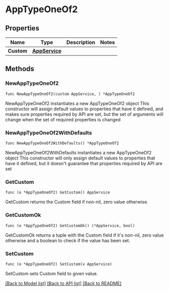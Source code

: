 # AppTypeOneOf2

## Properties

Name | Type | Description | Notes
------------ | ------------- | ------------- | -------------
**Custom** | [**AppService**](AppService.md) |  | 

## Methods

### NewAppTypeOneOf2

`func NewAppTypeOneOf2(custom AppService, ) *AppTypeOneOf2`

NewAppTypeOneOf2 instantiates a new AppTypeOneOf2 object
This constructor will assign default values to properties that have it defined,
and makes sure properties required by API are set, but the set of arguments
will change when the set of required properties is changed

### NewAppTypeOneOf2WithDefaults

`func NewAppTypeOneOf2WithDefaults() *AppTypeOneOf2`

NewAppTypeOneOf2WithDefaults instantiates a new AppTypeOneOf2 object
This constructor will only assign default values to properties that have it defined,
but it doesn't guarantee that properties required by API are set

### GetCustom

`func (o *AppTypeOneOf2) GetCustom() AppService`

GetCustom returns the Custom field if non-nil, zero value otherwise.

### GetCustomOk

`func (o *AppTypeOneOf2) GetCustomOk() (*AppService, bool)`

GetCustomOk returns a tuple with the Custom field if it's non-nil, zero value otherwise
and a boolean to check if the value has been set.

### SetCustom

`func (o *AppTypeOneOf2) SetCustom(v AppService)`

SetCustom sets Custom field to given value.



[[Back to Model list]](../README.md#documentation-for-models) [[Back to API list]](../README.md#documentation-for-api-endpoints) [[Back to README]](../README.md)


